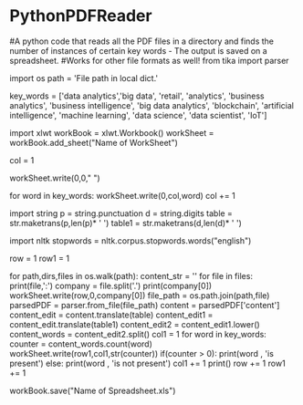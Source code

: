# PythonPDFReader
#A python code that reads all the PDF files in a directory and finds the number of instances of certain key words - The output is saved on a spreadsheet.
#Works for other file formats as well! 
from tika import parser

import os
path = 'File path in local dict.'

key_words = ['data analytics','big data', 'retail', 'analytics', 'business analytics', 'business intelligence', 'big data analytics', 'blockchain', 'artificial intelligence', 'machine learning', 'data science', 'data scientist', 'IoT']

import xlwt
workBook = xlwt.Workbook()
workSheet = workBook.add_sheet("Name of WorkSheet")

col = 1

workSheet.write(0,0," ")

for word in key_words:
    workSheet.write(0,col,word)
    col += 1
    
import string
p = string.punctuation
d = string.digits
table = str.maketrans(p,len(p)* ' ')
table1 = str.maketrans(d,len(d)* ' ')

import nltk
stopwords = nltk.corpus.stopwords.words("english")

row = 1
row1 = 1

for path,dirs,files in os.walk(path):
    content_str = ''
    for file in files:
        print(file,':')
        company = file.split('.')
        print(company[0])
        workSheet.write(row,0,company[0])
        file_path = os.path.join(path,file)
        parsedPDF = parser.from_file(file_path)
        content = parsedPDF['content']
        content_edit = content.translate(table)
        content_edit1 = content_edit.translate(table1)
        content_edit2 = content_edit1.lower()
        content_words = content_edit2.split()
        col1 = 1
        for word in key_words:
            counter = content_words.count(word)
            workSheet.write(row1,col1,str(counter))
            if(counter > 0):
                print(word , 'is present')
            else:
                print(word , 'is not present')
            col1 += 1
        print()
        row += 1
        row1 += 1

workBook.save("Name of Spreadsheet.xls")
